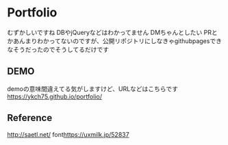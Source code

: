 # Portfolio
むずかしいですね
DBやjQueryなどはわかってません
DMちゃんとしたい
PRとかあんまりわかってないのですが、公開リポジトリにしなきゃgithubpagesできなそうだったのでそうしてるだけです
## DEMO
demoの意味間違えてる気がしますけど、URLなどはこちらです
<https://ykch75.github.io/portfolio/>
## Reference
<http://saetl.net/>
font<https://uxmilk.jp/52837>